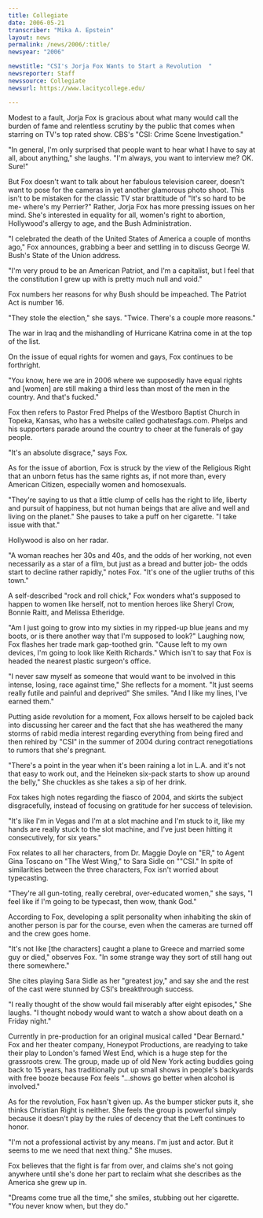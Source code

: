 ```yaml
---
title: Collegiate
date: 2006-05-21
transcriber: "Mika A. Epstein"
layout: news
permalink: /news/2006/:title/
newsyear: "2006"

newstitle: "CSI's Jorja Fox Wants to Start a Revolution  "
newsreporter: Staff
newssource: Collegiate
newsurl: https://www.lacitycollege.edu/

---
```


Modest to a fault, Jorja Fox is gracious about what many would call the burden of fame and relentless scrutiny by the public that comes when starring on TV's top rated show. CBS's "CSI: Crime Scene Investigation."

"In general, I'm only surprised that people want to hear what I have to say at all, about anything," she laughs. "I'm always, you want to interview me? OK. Sure!"

But Fox doesn't want to talk about her fabulous television career, doesn't want to pose for the cameras in yet another glamorous photo shoot. This isn't to be mistaken for the classic TV star brattitude of "It's so hard to be me- where's my Perrier?" Rather, Jorja Fox has more pressing issues on her mind. She's interested in equality for all, women's right to abortion, Hollywood's allergy to age, and the Bush Administration.

"I celebrated the death of the United States of America a couple of months ago," Fox announces, grabbing a beer and settling in to discuss George W. Bush's State of the Union address.

"I'm very proud to be an American Patriot, and I'm a capitalist, but I feel that the constitution I grew up with is pretty much null and void."

Fox numbers her reasons for why Bush should be impeached. The Patriot Act is number 16.

"They stole the election," she says. "Twice. There's a couple more reasons."

The war in Iraq and the mishandling of Hurricane Katrina come in at the top of the list.

On the issue of equal rights for women and gays, Fox continues to be forthright.

"You know, here we are in 2006 where we supposedly have equal rights and [women] are still making a third less than most of the men in the country. And that's fucked."

Fox then refers to Pastor Fred Phelps of the Westboro Baptist Church in Topeka, Kansas, who has a website called godhatesfags.com. Phelps and his supporters parade around the country to cheer at the funerals of gay people.

"It's an absolute disgrace," says Fox.

As for the issue of abortion, Fox is struck by the view of the Religious Right that an unborn fetus has the same rights as, if not more than, every American Citizen, especially women and homosexuals.

"They're saying to us that a little clump of cells has the right to life, liberty and pursuit of happiness, but not human beings that are alive and well and living on the planet." She pauses to take a puff on her cigarette. "I take issue with that."

Hollywood is also on her radar.

"A woman reaches her 30s and 40s, and the odds of her working, not even necessarily as a star of a film, but just as a bread and butter job- the odds start to decline rather rapidly," notes Fox. "It's one of the uglier truths of this town."

A self-described "rock and roll chick," Fox wonders what's supposed to happen to women like herself, not to mention heroes like Sheryl Crow, Bonnie Raitt, and Melissa Etheridge.

"Am I just going to grow into my sixties in my ripped-up blue jeans and my boots, or is there another way that I'm supposed to look?" Laughing now, Fox flashes her trade mark gap-toothed grin. "Cause left to my own devices, I'm going to look like Keith Richards." Which isn't to say that Fox is headed the nearest plastic surgeon's office.

"I never saw myself as someone that would want to be involved in this intense, losing, race against time," She reflects for a moment. "It just seems really futile and painful and deprived" She smiles. "And I like my lines, I've earned them."

Putting aside revolution for a moment, Fox allows herself to be cajoled back into discussing her career and the fact that she has weathered the many storms of rabid media interest regarding everything from being fired and then rehired by "CSI" in the summer of 2004 during contract renegotiations to rumors that she's pregnant.

"There's a point in the year when it's been raining a lot in L.A. and it's not that easy to work out, and the Heineken six-pack starts to show up around the belly," She chuckles as she takes a sip of her drink.

Fox takes high notes regarding the fiasco of 2004, and skirts the subject disgracefully, instead of focusing on gratitude for her success of television.

"It's like I'm in Vegas and I'm at a slot machine and I'm stuck to it, like my hands are really stuck to the slot machine, and I've just been hitting it consecutively, for six years."

Fox relates to all her characters, from Dr. Maggie Doyle on "ER," to Agent Gina Toscano on "The West Wing," to Sara Sidle on ""CSI." In spite of similarities between the three characters, Fox isn't worried about typecasting.

"They're all gun-toting, really cerebral, over-educated women," she says, "I feel like if I'm going to be typecast, then wow, thank God."

According to Fox, developing a split personality when inhabiting the skin of another person is par for the course, even when the cameras are turned off and the crew goes home.

"It's not like [the characters] caught a plane to Greece and married some guy or died," observes Fox. "In some strange way they sort of still hang out there somewhere."

She cites playing Sara Sidle as her "greatest joy," and say she and the rest of the cast were stunned by CSI's breakthrough success.

"I really thought of the show would fail miserably after eight episodes," She laughs. "I thought nobody would want to watch a show about death on a Friday night."

Currently in pre-production for an original musical called "Dear Bernard." Fox and her theater company, Honeypot Productions, are readying to take their play to London's famed West End, which is a huge step for the grassroots crew. The group, made up of old New York acting buddies going back to 15 years, has traditionally put up small shows in people's backyards with free booze because Fox feels "...shows go better when alcohol is involved."

As for the revolution, Fox hasn't given up. As the bumper sticker puts it, she thinks Christian Right is neither. She feels the group is powerful simply because it doesn't play by the rules of decency that the Left continues to honor.

"I'm not a professional activist by any means. I'm just and actor. But it seems to me we need that next thing." She muses.

Fox believes that the fight is far from over, and claims she's not going anywhere until she's done her part to reclaim what she describes as the America she grew up in.

"Dreams come true all the time," she smiles, stubbing out her cigarette. "You never know when, but they do."

